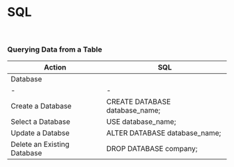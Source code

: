 # SQL

<br>

### Querying Data from a Table

| Action | SQL |
| - | - |
| Database |
| - | - |
| Create a Database | CREATE DATABASE database_name; |
| Select a Database | USE database_name; |
| Update a Databse | ALTER DATABASE database_name; |
| Delete an Existing Database | DROP DATABASE company; |



